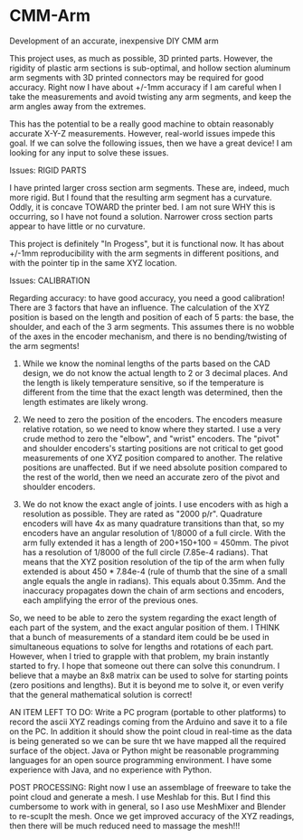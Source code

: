 # CMM-Arm
Development of an accurate, inexpensive DIY CMM arm

This project uses, as much as possible, 3D printed parts.  However, the rigidity of plastic arm sections is sub-optimal, and hollow section aluminum arm segments with 3D printed connectors may be required for good accuracy.  Right now I have about +/-1mm accuracy if I am careful when I take the measurements and avoid twisting any arm segments, and keep the arm angles away from the extremes.

This has the potential to be a really good machine to obtain reasonably accurate X-Y-Z measurements.  However, real-world issues impede this goal.  If we can solve the following issues, then we have a great device!  I am looking for any input to solve these issues.

Issues: RIGID PARTS

I have printed larger cross section arm segments.  These are, indeed, much more rigid.  But I found that the resulting arm segment has a curvature.  Oddly, it is concave TOWARD the printer bed.  I am not sure WHY this is occurring, so I have not found a solution.  Narrower cross section parts appear to have little or no curvature.

This project is definitely "In Progess", but it is functional now.  It has about +/-1mm reproducibility with the arm segments in different positions, and with the pointer tip in the same XYZ location.

Issues: CALIBRATION

Regarding accuracy: to have good accuracy, you need a good calibration!  There are 3 factors that have an influence.  The calculation of the XYZ position is based on the length and position of each of 5 parts: the base, the shoulder, and each of the 3 arm segments.  This assumes there is no wobble of the axes in the encoder mechanism, and there is no bending/twisting of the arm segments!

1)  While we know the nominal lengths of the parts based on the CAD design, we do not know the actual length to 2 or 3 decimal places.  And the length is likely temperature sensitive, so if the temperature is different from the time that the exact length was determined, then the length estimates are likely wrong.

2)  We need to zero the position of the encoders.  The encoders measure relative rotation, so we need to know where they started.  I use a very crude method to zero the "elbow", and "wrist" encoders.  The "pivot" and shoulder encoders's starting positions are not critical to get good measurements of one XYZ position compared to another.  The relative positions are unaffected.  But if we need absolute position compared to the rest of the world, then we need an accurate zero of the pivot and shoulder encoders.

3)  We do not know the exact angle of joints.  I use encoders with as high a resolution as possible.  They are rated as "2000 p/r".  Quadrature encoders will have 4x as many quadrature transitions than that, so my encoders have an angular resolution of 1/8000 of a full circle.  With the arm fully extended it has a length of 200+150+100 = 450mm.  The pivot has a resolution of 1/8000 of the full circle (7.85e-4 radians). That means that the XYZ position resolution of the tip of the arm when fully extended is about 450 * 7.84e-4 (rule of thumb that the sine of a small angle equals the angle in radians).  This equals about 0.35mm.  And the inaccuracy propagates down the chain of arm sections and encoders, each amplifying the error of the previous ones.

So, we need to be able to zero the system regarding the exact length of each part of the system, and the exact angular position of them.  I THINK that a bunch of measurements of a standard item could be be used in simultaneous equations to solve for lengths and rotations of each part.  However, when I tried to grapple with that problem, my brain instantly started to fry.  I hope that someone out there can solve this conundrum.  I believe that a maybe an 8x8 matrix can be used to solve for starting points (zero positions and lengths).  But it is beyond me to solve it, or even verify that the general mathematical solution is correct!


AN ITEM LEFT TO DO:
Write a PC program (portable to other platforms) to record the ascii XYZ readings coming from the Arduino and save it to a file on the PC.  In addition it should show the point cloud in real-time as the data is being generated so we can be sure tht we have mapped all the required surface of the object.  Java or Python might be reasonable programming languages for an open source programming environment.  I have some experience with Java, and no experience with Python.


POST PROCESSING:
Right now I use an assemblage of freeware to take the point cloud and generate a mesh.  I use Meshlab for this.  But I find this cumbersome to work with in general, so I aso use MeshMixer and Blender to re-scuplt the mesh.  Once we get improved accuracy of the XYZ readings, then there will be much reduced need to massage the mesh!!!
